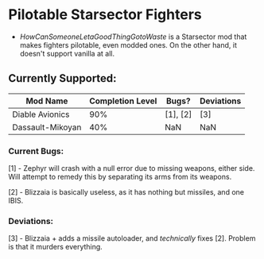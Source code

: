 # Pilotable Starsector Fighters

 * *HowCanSomeoneLetaGoodThingGotoWaste* is a Starsector mod that makes fighters pilotable, even modded ones.
On the other hand, it doesn't support vanilla at all.

## Currently Supported:

Mod Name | Completion Level | Bugs? | Deviations 
-------- | ---------------- | ----- | ----------
Diable Avionics | 90% | [1], [2] | [3]
Dassault-Mikoyan | 40% | NaN | NaN

### Current Bugs:

 [1] - Zephyr will crash with a null error due to missing weapons, either side. Will attempt to remedy this by separating its arms from its weapons.
 
 [2] - Blizzaia is basically useless, as it has nothing but missiles, and one IBIS.

### Deviations:

 [3] - Blizzaia + adds a missile autoloader, and *technically* fixes [2]. Problem is that it murders everything.
 
